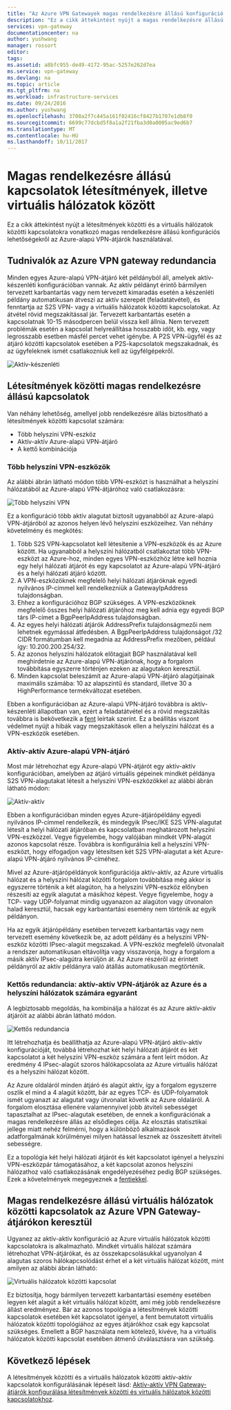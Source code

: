 ```yaml
---
title: "Az Azure VPN Gatewayek magas rendelkezésre állású konfiguráció áttekintése |} Microsoft Docs"
description: "Ez a cikk áttekintést nyújt a magas rendelkezésre állású konfigurációs lehetőségekről az Azure-alapú VPN-átjárók használatával."
services: vpn-gateway
documentationcenter: na
author: yushwang
manager: rossort
editor: 
tags: 
ms.assetid: a8bfc955-de49-4172-95ac-5257e262d7ea
ms.service: vpn-gateway
ms.devlang: na
ms.topic: article
ms.tgt_pltfrm: na
ms.workload: infrastructure-services
ms.date: 09/24/2016
ms.author: yushwang
ms.openlocfilehash: 3708a2f7c445a161f02416cf8427b1707e1db8f0
ms.sourcegitcommit: 6699c77dcbd5f8a1a2f21fba3d0a0005ac9ed6b7
ms.translationtype: MT
ms.contentlocale: hu-HU
ms.lasthandoff: 10/11/2017
---
```

# <a name="highly-available-cross-premises-and-vnet-to-vnet-connectivity"></a>Magas rendelkezésre állású kapcsolatok létesítmények, illetve virtuális hálózatok között
Ez a cikk áttekintést nyújt a létesítmények közötti és a virtuális hálózatok közötti kapcsolatokra vonatkozó magas rendelkezésre állású konfigurációs lehetőségekről az Azure-alapú VPN-átjárók használatával.

## <a name = "activestandby"></a>Tudnivalók az Azure VPN gateway redundancia
Minden egyes Azure-alapú VPN-átjáró két példányból áll, amelyek aktív-készenléti konfigurációban vannak. Az aktív példányt érintő bármilyen tervezett karbantartás vagy nem tervezett kimaradás esetén a készenléti példány automatikusan átveszi az aktív szerepét (feladatátvétel), és fenntartja az S2S VPN- vagy a virtuális hálózatok közötti kapcsolatokat. Az átvétel rövid megszakítással jár. Tervezett karbantartás esetén a kapcsolatnak 10-15 másodpercen belül vissza kell állnia. Nem tervezett problémák esetén a kapcsolat helyreállítása hosszabb időt, kb. egy, vagy legrosszabb esetben másfél percet vehet igénybe. A P2S VPN-ügyfél és az átjáró közötti kapcsolatok esetében a P2S-kapcsolatok megszakadnak, és az ügyfeleknek ismét csatlakozniuk kell az ügyfélgépekről.

![Aktív-készenléti](./media/vpn-gateway-highlyavailable/active-standby.png)

## <a name="highly-available-cross-premises-connectivity"></a>Létesítmények közötti magas rendelkezésre állású kapcsolatok
Van néhány lehetőség, amellyel jobb rendelkezésre állás biztosítható a létesítmények közötti kapcsolat számára:

* Több helyszíni VPN-eszköz
* Aktív-aktív Azure-alapú VPN-átjáró
* A kettő kombinációja

### <a name = "activeactiveonprem"></a>Több helyszíni VPN-eszközök
Az alábbi ábrán látható módon több VPN-eszközt is használhat a helyszíni hálózatából az Azure-alapú VPN-átjáróhoz való csatlakozásra:

![Több helyszíni VPN](./media/vpn-gateway-highlyavailable/multiple-onprem-vpns.png)

Ez a konfiguráció több aktív alagutat biztosít ugyanabból az Azure-alapú VPN-átjáróból az azonos helyen lévő helyszíni eszközeihez. Van néhány követelmény és megkötés:

1. Több S2S VPN-kapcsolatot kell létesítenie a VPN-eszközök és az Azure között. Ha ugyanabból a helyszíni hálózatból csatlakoztat több VPN-eszközt az Azure-hoz, minden egyes VPN-eszközhöz létre kell hoznia egy helyi hálózati átjárót és egy kapcsolatot az Azure-alapú VPN-átjáró és a helyi hálózati átjáró között.
2. A VPN-eszközöknek megfelelő helyi hálózati átjáróknak egyedi nyilvános IP-címmel kell rendelkezniük a GatewayIpAddress tulajdonságban.
3. Ehhez a konfigurációhoz BGP szükséges. A VPN-eszközöknek megfelelő összes helyi hálózati átjáróhoz meg kell adnia egy egyedi BGP társ IP-címet a BgpPeerIpAddress tulajdonságban.
4. Az egyes helyi hálózati átjárók AddressPrefix tulajdonságmezői nem lehetnek egymással átfedésben. A BgpPeerIpAddress tulajdonságot /32 CIDR formátumban kell megadnia az AddressPrefix mezőben, például így: 10.200.200.254/32.
5. Az azonos helyszíni hálózatok előtagjait BGP használatával kell meghirdetnie az Azure-alapú VPN-átjárónak, hogy a forgalom továbbítása egyszerre történjen ezeken az alagutakon keresztül.
6. Minden kapcsolat beleszámít az Azure-alapú VPN-átjáró alagútjainak maximális számába: 10 az alapszintű és standard, illetve 30 a HighPerformance termékváltozat esetében. 

Ebben a konfigurációban az Azure-alapú VPN-átjáró továbbra is aktív-készenléti állapotban van, ezért a feladatátvétel és a rövid megszakítás továbbra is bekövetkezik a [fent](#activestandby) leírtak szerint. Ez a beállítás viszont védelmet nyújt a hibák vagy megszakítások ellen a helyszíni hálózat és a VPN-eszközök esetében.

### <a name="active-active-azure-vpn-gateway"></a>Aktív-aktív Azure-alapú VPN-átjáró
Most már létrehozhat egy Azure-alapú VPN-átjárót egy aktív-aktív konfigurációban, amelyben az átjáró virtuális gépeinek mindkét példánya S2S VPN-alagutakat létesít a helyszíni VPN-eszközökkel az alábbi ábrán látható módon:

![Aktív-aktív](./media/vpn-gateway-highlyavailable/active-active.png)

Ebben a konfigurációban minden egyes Azure-átjárópéldány egyedi nyilvános IP-címmel rendelkezik, és mindegyik IPsec/IKE S2S VPN-alagutat létesít a helyi hálózati átjáróban és kapcsolatban meghatározott helyszíni VPN-eszközzel. Vegye figyelembe, hogy valójában mindkét VPN-alagút azonos kapcsolat része. Továbbra is konfigurálnia kell a helyszíni VPN-eszközt, hogy elfogadjon vagy létesítsen két S2S VPN-alagutat a két Azure-alapú VPN-átjáró nyilvános IP-címéhez.

Mivel az Azure-átjárópéldányok konfigurációja aktív-aktív, az Azure virtuális hálózat és a helyszíni hálózat közötti forgalom továbbítása még akkor is egyszerre történik a két alagúton, ha a helyszíni VPN-eszköz előnyben részesíti az egyik alagutat a másikhoz képest. Vegye figyelembe, hogy a TCP- vagy UDP-folyamat mindig ugyanazon az alagúton vagy útvonalon halad keresztül, hacsak egy karbantartási esemény nem történik az egyik példányon.

Ha az egyik átjárópéldány esetében tervezett karbantartás vagy nem tervezett esemény következik be, az adott példány és a helyszíni VPN-eszköz közötti IPsec-alagút megszakad. A VPN-eszköz megfelelő útvonalait a rendszer automatikusan eltávolítja vagy visszavonja, hogy a forgalom a másik aktív IPsec-alagútra kerüljön át. Az Azure részéről az érintett példányról az aktív példányra való átállás automatikusan megtörténik.

### <a name="dual-redundancy-active-active-vpn-gateways-for-both-azure-and-on-premises-networks"></a>Kettős redundancia: aktív-aktív VPN-átjárók az Azure és a helyszíni hálózatok számára egyaránt
A legbiztosabb megoldás, ha kombinálja a hálózat és az Azure aktív-aktív átjáróit az alábbi ábrán látható módon.

![Kettős redundancia](./media/vpn-gateway-highlyavailable/dual-redundancy.png)

Itt létrehozhatja és beállíthatja az Azure-alapú VPN-átjáró aktív-aktív konfigurációját, továbbá létrehozhat két helyi hálózati átjárót és két kapcsolatot a két helyszíni VPN-eszköz számára a fent leírt módon. Az eredmény 4 IPsec-alagút szoros hálókapcsolata az Azure virtuális hálózat és a helyszíni hálózat között.

Az Azure oldaláról minden átjáró és alagút aktív, így a forgalom egyszerre oszlik el mind a 4 alagút között, bár az egyes TCP- és UDP-folyamatok ismét ugyanazt az alagutat vagy útvonalat követik az Azure oldaláról. A forgalom elosztása ellenére valamennyivel jobb átviteli sebességet tapasztalhat az IPsec-alagutak esetében, de ennek a konfigurációnak a magas rendelkezésre állás az elsődleges célja. Az elosztás statisztikai jellege miatt nehéz felmérni, hogy a különböző alkalmazások adatforgalmának körülményei milyen hatással lesznek az összesített átviteli sebességre.

Ez a topológia két helyi hálózati átjárót és két kapcsolatot igényel a helyszíni VPN-eszközpár támogatásához, a két kapcsolat azonos helyszíni hálózathoz való csatlakozásának engedélyezéséhez pedig BGP szükséges. Ezek a követelmények megegyeznek a [fentiekkel](#activeactiveonprem). 

## <a name="highly-available-vnet-to-vnet-connectivity-through-azure-vpn-gateways"></a>Magas rendelkezésre állású virtuális hálózatok közötti kapcsolatok az Azure VPN Gateway-átjárókon keresztül
Ugyanez az aktív-aktív konfiguráció az Azure virtuális hálózatok közötti kapcsolatokra is alkalmazható. Mindkét virtuális hálózat számára létrehozhat VPN-átjárókat, és az összekapcsolásukkal ugyanolyan 4 alagutas szoros hálókapcsolódást érhet el a két virtuális hálózat között, mint amilyen az alábbi ábrán látható:

![Virtuális hálózatok közötti kapcsolat](./media/vpn-gateway-highlyavailable/vnet-to-vnet.png)

Ez biztosítja, hogy bármilyen tervezett karbantartási esemény esetében legyen két alagút a két virtuális hálózat között, ami még jobb rendelkezésre állást eredményez. Bár az azonos topológia a létesítmények közötti kapcsolatok esetében két kapcsolatot igényel, a fent bemutatott virtuális hálózatok közötti topológiához az egyes átjárókhoz csak egy kapcsolat szükséges. Emellett a BGP használata nem kötelező, kivéve, ha a virtuális hálózatok közötti kapcsolat esetében átmenő útválasztásra van szükség.

## <a name="next-steps"></a>Következő lépések
A létesítmények közötti és a virtuális hálózatok közötti aktív-aktív kapcsolatok konfigurálásának lépéseit lásd: [Aktív-aktív VPN Gateway-átjárók konfigurálása létesítmények közötti és virtuális hálózatok közötti kapcsolatokhoz](vpn-gateway-activeactive-rm-powershell.md).

